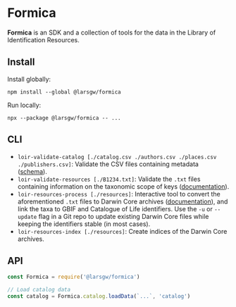 # Formica

**Formica** is an SDK and a collection of tools for the data in the Library of
Identification Resources.

## Install

Install globally:

    npm install --global @larsgw/formica

Run locally:

    npx --package @larsgw/formica -- ...

## CLI

  - `loir-validate-catalog [./catalog.csv ./authors.csv ./places.csv ./publishers.csv]`:
    Validate the CSV files containing metadata ([schema](https://github.com/identification-resources/catalog/blob/main/docs/tools-resources.md)).
  - `loir-validate-resources [./B1234.txt]`:
    Validate the `.txt` files containing information on the taxonomic scope of keys
    ([documentation](https://github.com/identification-resources/catalog/blob/main/docs/resources-txt.md)).
  - `loir-resources-process [./resources]`:
    Interactive tool to convert the aforementioned `.txt` files to Darwin Core archives
    ([documentation](https://github.com/identification-resources/catalog/blob/main/docs/resources-dwc.md)),
    and link the taxa to GBIF and Catalogue of Life identifiers. Use the `-u` or
    `--update` flag in a Git repo to update existing Darwin Core files while keeping
    the identifiers stable (in most cases).
  - `loir-resources-index [./resources]`: Create indices of the Darwin Core archives.

## API

```js
const Formica = require('@larsgw/formica')

// Load catalog data
const catalog = Formica.catalog.loadData(`...`, 'catalog')
```
